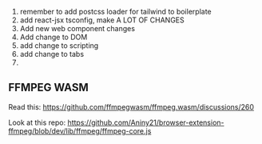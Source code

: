 1. remember to add postcss loader for tailwind to boilerplate
2. add react-jsx tsconfig, make A LOT OF CHANGES
3. Add new web component changes
4. Add change to DOM
5. add change to scripting
6. add change to tabs
7.

## FFMPEG WASM

Read this: https://github.com/ffmpegwasm/ffmpeg.wasm/discussions/260

Look at this repo: https://github.com/Aniny21/browser-extension-ffmpeg/blob/dev/lib/ffmpeg/ffmpeg-core.js
